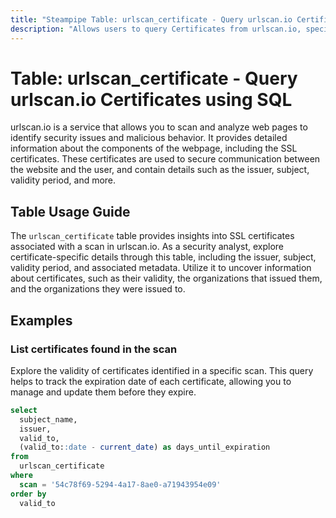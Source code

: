 ```yaml
---
title: "Steampipe Table: urlscan_certificate - Query urlscan.io Certificates using SQL"
description: "Allows users to query Certificates from urlscan.io, specifically providing details about the SSL certificates associated with a particular scan, including issuer, subject, validity period, and more."
---
```


# Table: urlscan_certificate - Query urlscan.io Certificates using SQL

urlscan.io is a service that allows you to scan and analyze web pages to identify security issues and malicious behavior. It provides detailed information about the components of the webpage, including the SSL certificates. These certificates are used to secure communication between the website and the user, and contain details such as the issuer, subject, validity period, and more.

## Table Usage Guide

The `urlscan_certificate` table provides insights into SSL certificates associated with a scan in urlscan.io. As a security analyst, explore certificate-specific details through this table, including the issuer, subject, validity period, and associated metadata. Utilize it to uncover information about certificates, such as their validity, the organizations that issued them, and the organizations they were issued to.

## Examples

### List certificates found in the scan
Explore the validity of certificates identified in a specific scan. This query helps to track the expiration date of each certificate, allowing you to manage and update them before they expire.

```sql
select
  subject_name,
  issuer,
  valid_to,
  (valid_to::date - current_date) as days_until_expiration
from
  urlscan_certificate
where
  scan = '54c78f69-5294-4a17-8ae0-a71943954e09'
order by
  valid_to
```
